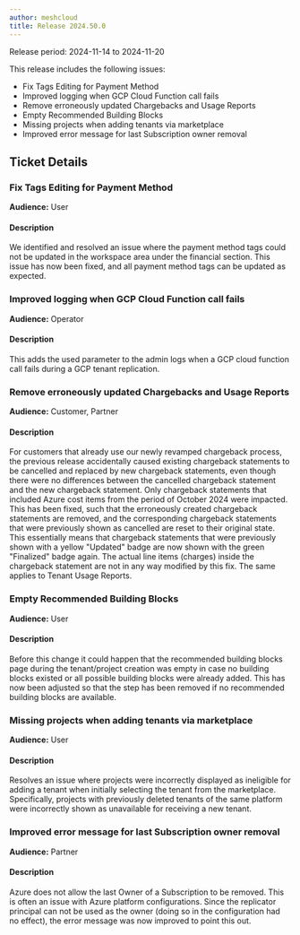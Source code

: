 ```yaml
---
author: meshcloud
title: Release 2024.50.0
---
```


Release period: 2024-11-14 to 2024-11-20

This release includes the following issues:
* Fix Tags Editing for Payment Method
* Improved logging when GCP Cloud Function call fails
* Remove erroneously updated Chargebacks and Usage Reports
* Empty Recommended Building Blocks
* Missing projects when adding tenants via marketplace
* Improved error message for last Subscription owner removal
<!--truncate-->

## Ticket Details
### Fix Tags Editing for Payment Method
**Audience:** User<br>

#### Description
We identified and resolved an issue where the payment method tags could not 
be updated in the workspace area under the financial section. This issue has 
now been fixed, and all payment method tags can be updated as expected.

### Improved logging when GCP Cloud Function call fails
**Audience:** Operator<br>

#### Description
This adds the used parameter to the admin logs when a GCP cloud function call fails during
a GCP tenant replication.

### Remove erroneously updated Chargebacks and Usage Reports
**Audience:** Customer, Partner<br>

#### Description
For customers that already use our newly revamped chargeback process, the
previous release accidentally caused existing chargeback statements to be
cancelled and replaced by new chargeback statements, even though there were
no differences between the cancelled chargeback statement and the new
chargeback statement. Only chargeback statements that included Azure cost
items from the period of October 2024 were impacted.
This has been fixed, such that the erroneously created chargeback statements
are removed, and the corresponding chargeback statements that were previously
shown as cancelled are reset to their original state.
This essentially means that chargeback statements that were previously shown
with a yellow "Updated" badge are now shown with the green "Finalized" badge
again. The actual line items (charges) inside the chargeback statement are
not in any way modified by this fix.
The same applies to Tenant Usage Reports.

### Empty Recommended Building Blocks
**Audience:** User<br>

#### Description
Before this change it could happen that the recommended building blocks page during the tenant/project 
creation was empty in case no building blocks existed or all possible building blocks were already added. 
This has now been adjusted so that the step has been removed if no recommended building blocks are available.

### Missing projects when adding tenants via marketplace
**Audience:** User<br>

#### Description
Resolves an issue where projects were incorrectly displayed as ineligible for adding a tenant when initially selecting the tenant from the marketplace.
Specifically, projects with previously deleted tenants of the same platform were incorrectly shown as unavailable for receiving a new tenant.

### Improved error message for last Subscription owner removal
**Audience:** Partner<br>

#### Description
Azure does not allow the last Owner of a Subscription to be removed. This is often an issue with
Azure platform configurations. Since the replicator principal can not be used as the owner
(doing so in the configuration had no effect), the error message was now improved to point this out.

